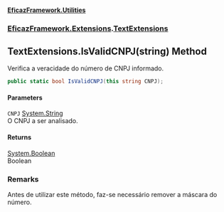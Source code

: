 #### [EficazFramework.Utilities](EficazFramework_Utilities.md 'EficazFramework.Utilities')
### [EficazFramework.Extensions](EficazFramework_Utilities.md#EficazFramework_Extensions 'EficazFramework.Extensions').[TextExtensions](TextExtensions.md 'EficazFramework.Extensions.TextExtensions')
## TextExtensions.IsValidCNPJ(string) Method
Verifica a veracidade do número de CNPJ informado.  
```csharp
public static bool IsValidCNPJ(this string CNPJ);
```
#### Parameters
<a name='EficazFramework_Extensions_TextExtensions_IsValidCNPJ(string)_CNPJ'></a>
`CNPJ` [System.String](https://docs.microsoft.com/en-us/dotnet/api/System.String 'System.String')  
O CNPJ a ser analisado.
  
#### Returns
[System.Boolean](https://docs.microsoft.com/en-us/dotnet/api/System.Boolean 'System.Boolean')  
Boolean
### Remarks
Antes de utilizar este método, faz-se necessário remover a máscara do número.
